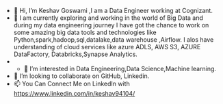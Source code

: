 - 👋 Hi, I’m Keshav Goswami ,I am a Data Engineer working at Cognizant.
- 🌱 I am currently exploring and working in the world of  Big Data and during my data engineering journey I have got the chance to work on some amazing big data tools and technologies like Python,spark,hadoop,sql,datalake,data warehouse ,Airflow. I alos have understanding of cloud services like azure ADLS, AWS S3, AZURE DataFactory, Databricks,Synapse Analytics.
- - 👀 I’m interested in  Data Engineering,Data Science,Machine learning.
- 💞️ I’m looking to collaborate on GitHub, Linkedin.
- 📫 You Can Connect Me on LinkedIn with https://www.linkedin.com/in/keshav94104/

<!---
Erkeshav7/Erkeshav7 is a ✨ special ✨ repository because its `README.md` (this file) appears on your GitHub profile.
You can click the Preview link to take a look at your changes.
--->
